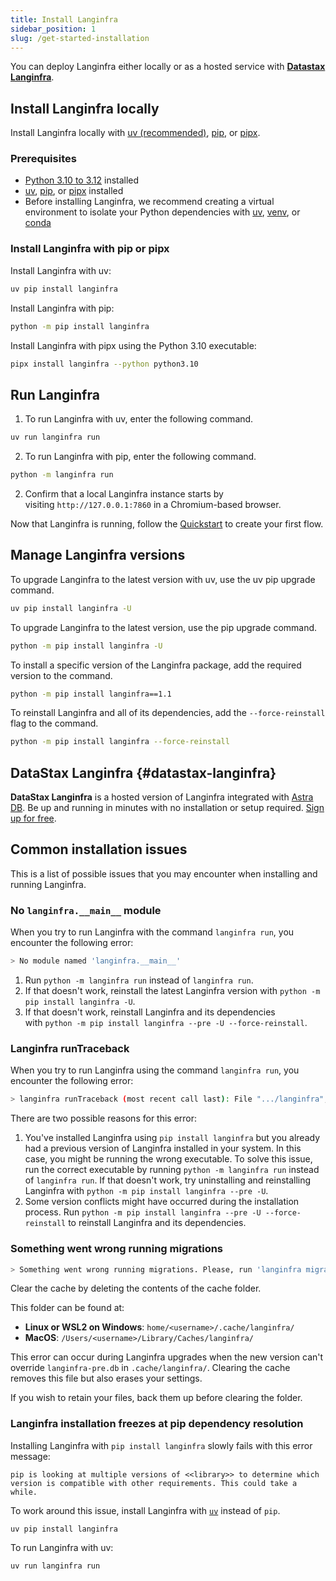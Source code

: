 ```yaml
---
title: Install Langinfra
sidebar_position: 1
slug: /get-started-installation
---
```


You can deploy Langinfra either locally or as a hosted service with [**Datastax Langinfra**](#datastax-langinfra).

## Install Langinfra locally

Install Langinfra locally with [uv (recommended)](https://docs.astral.sh/uv/getting-started/installation/), [pip](https://pypi.org/project/pip/), or [pipx](https://pipx.pypa.io/stable/installation/).

### Prerequisites

- [Python 3.10 to 3.12](https://www.python.org/downloads/release/python-3100/) installed
- [uv](https://docs.astral.sh/uv/getting-started/installation/), [pip](https://pypi.org/project/pip/), or [pipx](https://pipx.pypa.io/stable/installation/) installed
- Before installing Langinfra, we recommend creating a virtual environment to isolate your Python dependencies with [uv](https://docs.astral.sh/uv/pip/environments), [venv](https://docs.python.org/3/library/venv.html), or [conda](https://anaconda.org/anaconda/conda)

### Install Langinfra with pip or pipx

Install Langinfra with uv:

```bash
uv pip install langinfra
```

Install Langinfra with pip:

```bash
python -m pip install langinfra
```

Install Langinfra with pipx using the Python 3.10 executable:

```bash
pipx install langinfra --python python3.10
```

## Run Langinfra

1. To run Langinfra with uv, enter the following command.

```bash
uv run langinfra run
```

2. To run Langinfra with pip, enter the following command.

```bash
python -m langinfra run
```

2. Confirm that a local Langinfra instance starts by visiting `http://127.0.0.1:7860` in a Chromium-based browser.

Now that Langinfra is running, follow the [Quickstart](/get-started-quickstart) to create your first flow.

## Manage Langinfra versions

To upgrade Langinfra to the latest version with uv, use the uv pip upgrade command.

```bash
uv pip install langinfra -U
```

To upgrade Langinfra to the latest version, use the pip upgrade command.

```bash
python -m pip install langinfra -U
```

To install a specific version of the Langinfra package, add the required version to the command.

```bash
python -m pip install langinfra==1.1
```

To reinstall Langinfra and all of its dependencies, add the `--force-reinstall` flag to the command.

```bash
python -m pip install langinfra --force-reinstall
```

## DataStax Langinfra {#datastax-langinfra}

**DataStax Langinfra** is a hosted version of Langinfra integrated with [Astra DB](https://www.datastax.com/products/datastax-astra). Be up and running in minutes with no installation or setup required. [Sign up for free](https://astra.datastax.com/signup?type=langinfra).

## Common installation issues

This is a list of possible issues that you may encounter when installing and running Langinfra.

### No `langinfra.__main__` module

When you try to run Langinfra with the command `langinfra run`, you encounter the following error:

```bash
> No module named 'langinfra.__main__'
```

1. Run `python -m langinfra run` instead of `langinfra run`.
2. If that doesn't work, reinstall the latest Langinfra version with `python -m pip install langinfra -U`.
3. If that doesn't work, reinstall Langinfra and its dependencies with `python -m pip install langinfra --pre -U --force-reinstall`.

### Langinfra runTraceback

When you try to run Langinfra using the command `langinfra run`, you encounter the following error:

```bash
> langinfra runTraceback (most recent call last): File ".../langinfra", line 5, in <module>  from langinfra.__main__ import mainModuleNotFoundError: No module named 'langinfra.__main__'
```

There are two possible reasons for this error:

1. You've installed Langinfra using `pip install langinfra` but you already had a previous version of Langinfra installed in your system. In this case, you might be running the wrong executable. To solve this issue, run the correct executable by running `python -m langinfra run` instead of `langinfra run`. If that doesn't work, try uninstalling and reinstalling Langinfra with `python -m pip install langinfra --pre -U`.
2. Some version conflicts might have occurred during the installation process. Run `python -m pip install langinfra --pre -U --force-reinstall` to reinstall Langinfra and its dependencies.

### Something went wrong running migrations

```bash
> Something went wrong running migrations. Please, run 'langinfra migration --fix'
```

Clear the cache by deleting the contents of the cache folder.

This folder can be found at:

- **Linux or WSL2 on Windows**: `home/<username>/.cache/langinfra/`
- **MacOS**: `/Users/<username>/Library/Caches/langinfra/`

This error can occur during Langinfra upgrades when the new version can't override `langinfra-pre.db` in `.cache/langinfra/`. Clearing the cache removes this file but also erases your settings.

If you wish to retain your files, back them up before clearing the folder.

### Langinfra installation freezes at pip dependency resolution

Installing Langinfra with `pip install langinfra` slowly fails with this error message:

```plain
pip is looking at multiple versions of <<library>> to determine which version is compatible with other requirements. This could take a while.
```

To work around this issue, install Langinfra with [`uv`](https://docs.astral.sh/uv/getting-started/installation/) instead of `pip`.

```plain
uv pip install langinfra
```

To run Langinfra with uv:

```plain
uv run langinfra run
```
